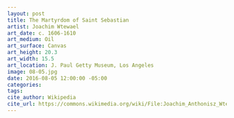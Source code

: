 ```yaml
---
layout: post
title: The Martyrdom of Saint Sebastian
artist: Joachim Wtewael
art_date: c. 1606-1610
art_medium: Oil
art_surface: Canvas
art_height: 20.3
art_width: 15.5
art_location: J. Paul Getty Museum, Los Angeles
image: 08-05.jpg
date: 2016-08-05 12:00:00 -05:00
categories:
tags:
cite_author: Wikipedia
cite_url: https://commons.wikimedia.org/wiki/File:Joachim_Anthonisz_Wtewael_-_The_Martyrdom_of_Saint_Sebastian_-_Google_Art_Project.jpg
---
```

